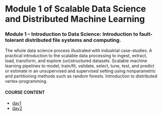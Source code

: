 # Module 1 of Scalable Data Science and Distributed Machine Learning

### Module 1 – Introduction to Data Science: Introduction to fault-tolerant distributed file systems and computing.  

The whole data science process illustrated with industrial case-studies. A practical introduction to the scalable data processing to ingest, extract, load, transform, and explore (un)structured datasets. Scalable machine learning pipelines to model, train/fit, validate, select, tune, test, and predict or estimate in an unsupervised and supervised setting using nonparametric and partitioning methods such as random forests. Introduction to distributed vertex-programming.

#### COURSE CONTENT

- [day1](day1/README.md)
- [day2](day2/README.md)
